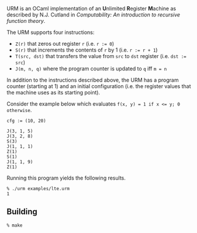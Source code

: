 URM is an OCaml implementation of an **U**nlimited **R**egister **M**achine as
described by N.J. Cutland in *Computability: An introduction to recursive
function theory*.

The URM supports four instructions:
- `Z(r)` that zeros out register `r` (i.e. `r := 0`)
- `S(r)` that increments the contents of `r` by 1 (i.e. `r := r + 1`)
- `T(src, dst)` that transfers the value from `src` to `dst` register (i.e.
  `dst := src`)
- `J(m, n, q)` where the program counter is updated to `q` iff `m = n`

In addition to the instructions described above, the URM has a program counter
(starting at 1) and an initial configuration (i.e. the register values that
the machine uses as its starting point).

Consider the example below which evaluates `f(x, y) = 1 if x <= y; 0 otherwise`.
```
cfg := (10, 20)

J(3, 1, 5)
J(3, 2, 8)
S(3)
J(1, 1, 1)
Z(1)
S(1)
J(1, 1, 9)
Z(1)
```

Running this program yields the following results.
```
% ./urm examples/lte.urm 
1
```

## Building

```
% make
```
